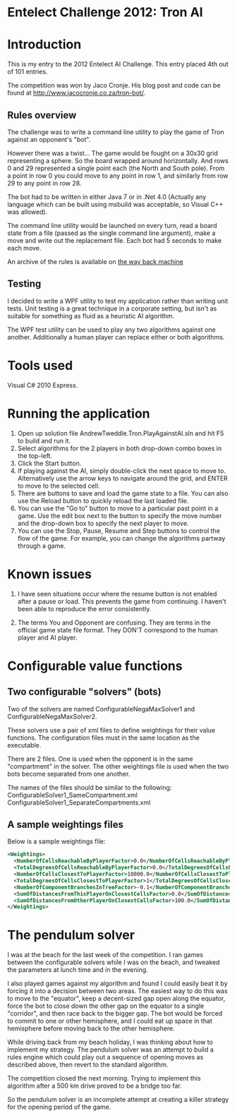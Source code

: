 Entelect Challenge 2012: Tron AI
================================

# Introduction

This is my entry to the 2012 Entelect AI Challenge. This entry placed 4th out of 101 entries.

The competition was won by Jaco Cronje. His blog post and code can be found at http://www.jacocronje.co.za/tron-bot/.

## Rules overview

The challenge was to write a command line utility to play the game of Tron against an opponent's "bot".

However there was a twist... The game would be fought on a 30x30 grid representing a sphere. So the board wrapped around horizontally. And rows 0 and 29 represented a single point each (the North and South pole). From a point in row 0 you could move to any point in row 1, and similarly from row 29 to any point in row 28.

The bot had to be written in either Java 7 or in .Net 4.0 (Actually any language which can be built using msbuild was acceptable, so Visual C++ was allowed).

The command line utility would be launched on every turn, read a board state from a file (passed as the single command line argument), make a move and write out the replacement file. Each bot had 5 seconds to make each move.

An archive of the rules is available on [the way back machine](http://web.archive.org/web/20120721045001/http://challenge.entelect.co.za/Home/Rules)

## Testing

I decided to write a WPF utility to test my application rather than writing unit tests. Unit testing is a great technique in a corporate setting, but isn't as suitable for something as fluid as a heuristic AI algorithm.

The WPF test utility can be used to play any two algorithms against one another. Additionally a human player can replace either or both algorithms.

# Tools used

Visual C# 2010 Express.

# Running the application

1. Open up solution file AndrewTweddle.Tron.PlayAgainstAI.sln and hit F5 to build and run it.
2. Select algorithms for the 2 players in both drop-down combo boxes in the top-left.
3. Click the Start button.
4. If playing against the AI, simply double-click the next space to move to. Alternatively use the arrow keys to navigate around the grid, and ENTER to move to the selected cell.
5. There are buttons to save and load the game state to a file. You can also use the Reload button to quickly reload the last loaded file.
6. You can use the "Go to" button to move to a particular past point in a game. Use the edit box next to the button to specify the move number and the drop-down box to specify the next player to move.
7. You can use the Stop, Pause, Resume and Step buttons to control the flow of the game. For example, you can change the algorithms partway through a game.

# Known issues

1. I have seen situations occur where the resume button is not enabled after a pause or load.
   This prevents the game from continuing. I haven't been able to reproduce the error consistently.

2. The terms You and Opponent are confusing. They are terms in the official game state file format. They DON'T correspond to the human player and AI player.

# Configurable value functions

## Two configurable "solvers" (bots)

Two of the solvers are named ConfigurableNegaMaxSolver1 and ConfigurableNegaMaxSolver2.

These solvers use a pair of xml files to define weightings for their value functions.
The configuration files must in the same location as the executable.

There are 2 files. One is used when the opponent is in the same "compartment" in the solver. 
The other weightings file is used when the two bots become separated from one another.

The names of the files should be similar to the following:
ConfigurableSolver1_SameCompartment.xml
ConfigurableSolver1_SeparateCompartments.xml

## A sample weightings files

Below is a sample weightings file:

```xml
<Weightings>
  <NumberOfCellsReachableByPlayerFactor>0.0</NumberOfCellsReachableByPlayerFactor>
  <TotalDegreesOfCellsReachableByPlayerFactor>0.0</TotalDegreesOfCellsReachableByPlayerFactor>
  <NumberOfCellsClosestToPlayerFactor>10000.0</NumberOfCellsClosestToPlayerFactor>
  <TotalDegreesOfCellsClosestToPlayerFactor>1</TotalDegreesOfCellsClosestToPlayerFactor>
  <NumberOfComponentBranchesInTreeFactor>-0.1</NumberOfComponentBranchesInTreeFactor>
  <SumOfDistancesFromThisPlayerOnClosestCellsFactor>0.0</SumOfDistancesFromThisPlayerOnClosestCellsFactor>
  <SumOfDistancesFromOtherPlayerOnClosestCellsFactor>100.0</SumOfDistancesFromOtherPlayerOnClosestCellsFactor>
</Weightings>
```

# The pendulum solver

I was at the beach for the last week of the competition. I ran games between the configurable solvers while I was on the beach, and tweaked the parameters at lunch time and in the evening.

I also played games against my algorithm and found I could easily beat it by forcing it into a decision between two areas. The easiest way to do this was to move to the "equator", keep a decent-sized gap open along the equator, force the bot to close down the other gap on the equator to a single "corridor", and then race back to the bigger gap. The bot would be forced to commit to one or other hemisphere, and I could eat up space in that hemisphere before moving back to the other hemisphere.

While driving back from my beach holiday, I was thinking about how to implement my strategy. The pendulum solver was an attempt to build a rules engine which could play out a sequence of opening moves as described above, then revert to the standard algorithm.

The competition closed the next morning. Trying to implement this algorithm after a 500 km drive proved to be a bridge too far.

So the pendulum solver is an incomplete attempt at creating a killer strategy for the opening period of the game.
